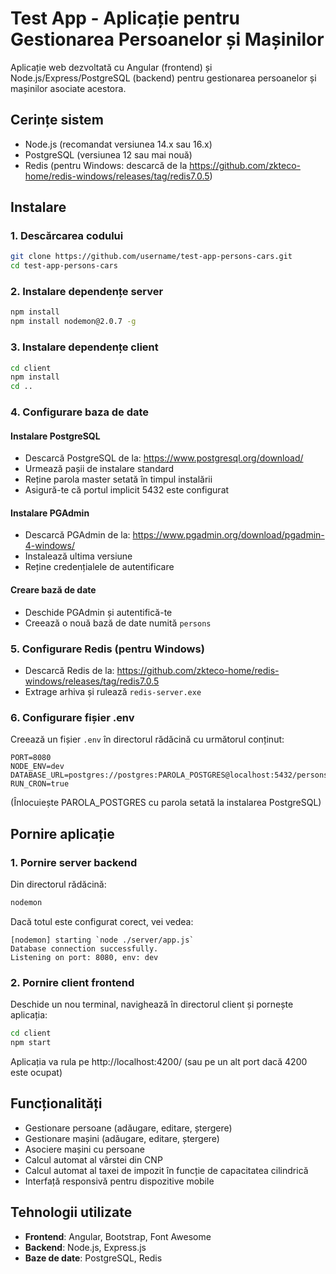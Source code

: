# Test App - Aplicație pentru Gestionarea Persoanelor și Mașinilor

Aplicație web dezvoltată cu Angular (frontend) și Node.js/Express/PostgreSQL (backend) pentru gestionarea persoanelor și mașinilor asociate acestora.

## Cerințe sistem

- Node.js (recomandat versiunea 14.x sau 16.x)
- PostgreSQL (versiunea 12 sau mai nouă)
- Redis (pentru Windows: descarcă de la https://github.com/zkteco-home/redis-windows/releases/tag/redis7.0.5)

## Instalare

### 1. Descărcarea codului

```bash
git clone https://github.com/username/test-app-persons-cars.git
cd test-app-persons-cars
```

### 2. Instalare dependențe server

```bash
npm install
npm install nodemon@2.0.7 -g
```

### 3. Instalare dependențe client

```bash
cd client
npm install
cd ..
```

### 4. Configurare baza de date

#### Instalare PostgreSQL

- Descarcă PostgreSQL de la: https://www.postgresql.org/download/
- Urmează pașii de instalare standard
- Reține parola master setată în timpul instalării
- Asigură-te că portul implicit 5432 este configurat

#### Instalare PGAdmin

- Descarcă PGAdmin de la: https://www.pgadmin.org/download/pgadmin-4-windows/
- Instalează ultima versiune
- Reține credențialele de autentificare

#### Creare bază de date

- Deschide PGAdmin și autentifică-te
- Creează o nouă bază de date numită `persons`

### 5. Configurare Redis (pentru Windows)

- Descarcă Redis de la: https://github.com/zkteco-home/redis-windows/releases/tag/redis7.0.5
- Extrage arhiva și rulează `redis-server.exe`

### 6. Configurare fișier .env

Creează un fișier `.env` în directorul rădăcină cu următorul conținut:

```
PORT=8080
NODE_ENV=dev
DATABASE_URL=postgres://postgres:PAROLA_POSTGRES@localhost:5432/persons
RUN_CRON=true
```

(Înlocuiește PAROLA_POSTGRES cu parola setată la instalarea PostgreSQL)

## Pornire aplicație

### 1. Pornire server backend

Din directorul rădăcină:

```bash
nodemon
```

Dacă totul este configurat corect, vei vedea:

```
[nodemon] starting `node ./server/app.js`
Database connection successfully.
Listening on port: 8080, env: dev
```

### 2. Pornire client frontend

Deschide un nou terminal, navighează în directorul client și pornește aplicația:

```bash
cd client
npm start
```

Aplicația va rula pe http://localhost:4200/ (sau pe un alt port dacă 4200 este ocupat)

## Funcționalități

- Gestionare persoane (adăugare, editare, ștergere)
- Gestionare mașini (adăugare, editare, ștergere)
- Asociere mașini cu persoane
- Calcul automat al vârstei din CNP
- Calcul automat al taxei de impozit în funcție de capacitatea cilindrică
- Interfață responsivă pentru dispozitive mobile

## Tehnologii utilizate

- **Frontend**: Angular, Bootstrap, Font Awesome
- **Backend**: Node.js, Express.js
- **Baze de date**: PostgreSQL, Redis

